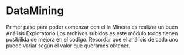 # DataMining
Primer paso para poder comenzar con el la Minería es realizar un buen Análisis Exploratorio
Los archivos subidos es este módulo todos tienen posibilida de mejora en el código.
Recordar que el análisis de cada uno puede variar según el valor que queramos obtener.
